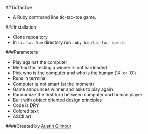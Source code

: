##TicTacToe
- A Ruby command line tic-tac-toe game.

###Installation
- Clone repository
- In `tic-tac-toe` directory run `ruby bin/tic-tac-toe.rb`

###Parameters
- Play against the computer
- Method for testing a winner is not hardcoded
- Pick who is the computer and who is the human ('X' or 'O')
- Runs in terminal
- Computer is not smart (at the moment)
- Game announces winner and asks to play again
- Randomize the first turn between computer and human player
- Built with object oriented design principles
- Code is DRY
- Colored text 
- ASCII art 

####Created by 
[Austin Gilmour](austingilmour.com)
